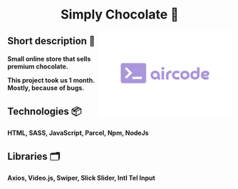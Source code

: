 
<div>

<h1 align="center">Simply Chocolate 🍫</h1>

</div>
<div><img align="right" width="300" src="./src/imgs/airproj.png" alt="Our logotype"></div>
<div>
<h2>Short description 🍁</h2>
<h4>Small online store that sells premium chocolate.

This project took us 1 month. Mostly, because of bugs.

</h4>
</div>
<div>
<h2>Technologies 📦 </h2>
<div><h4>HTML, SASS, JavaScript, Parcel, Npm, NodeJs</h4>
<h2>Libraries 🗂️</h2>
<h4>Axios, Video.js, Swiper, Slick Slider, Intl Tel Input</h4>
</div>
</div>

